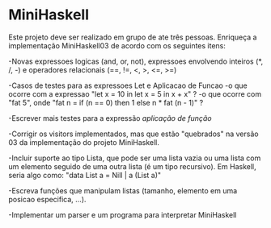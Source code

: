 ﻿# MiniHaskell


Este projeto deve ser realizado em grupo de ate três pessoas. Enriqueça a implementação MiniHaskell03 de acordo com os seguintes itens:

 -Novas expressoes logicas (and, or, not), expressoes envolvendo inteiros (*, /, -) e operadores relacionais (==, !=, <, >, <=, >=)

 -Casos de testes para as expressoes Let e Aplicacao de Funcao
      -o que ocorre com a expressao "let x = 10 in let x = 5 in x + x" ?
      -o que ocorre com "fat 5", onde "fat n = if (n == 0) then 1 else n * fat (n - 1)" ?
      
 -Escrever mais testes para a expressão *aplicação de função*

 -Corrigir os visitors implementados, mas que estão "quebrados" na versão 03 da implementação do projeto MiniHaskell.

 -Incluir suporte ao tipo Lista, que pode ser uma lista vazia ou uma lista com um elemento seguido de uma outra lista (é um tipo recursivo). Em Haskell, seria algo como:  "data List a = Nill | a (List a)"

 -Escreva funções que manipulam listas (tamanho, elemento em uma posicao especifica, ...).

 -Implementar um parser e um programa para interpretar MiniHaskell
